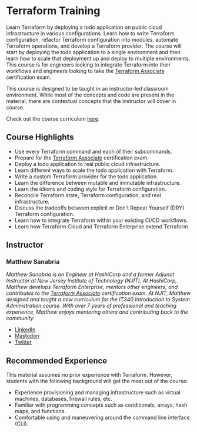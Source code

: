 # Terraform Training

Learn Terraform by deploying a todo application on public cloud infrastructure
in various configurations. Learn how to write Terraform configuration, refactor
Terraform configuration into modules, automate Terraform operations, and develop
a Terraform provider. The course will start by deploying the todo application to
a single environment and then learn how to scale that deployment up and deploy
to multiple environments. This course is for engineers looking to integrate
Terraform into their workflows and engineers looking to take the
[Terraform Associate](https://www.hashicorp.com/certification/terraform-associate)
certification exam.

This course is designed to be taught in an instructor-led classroom environment.
While most of the concepts and code are present in the material, there are
contextual concepts that the instructor will cover in course.

Check out the course curriculum [here](course).

## Course Highlights

- Use every Terraform command and each of their subcommands.
- Prepare for the
  [Terraform Associate](https://www.hashicorp.com/certification/terraform-associate)
  certification exam.
- Deploy a todo application to real public cloud infrastructure.
- Learn different ways to scale the todo application with Terraform.
- Write a custom Terraform provider for the todo application.
- Learn the difference between mutable and immutable infrastructure.
- Learn the idioms and coding style for Terraform configuration.
- Reconcile Terraform state, Terraform configuration, and real infrastructure.
- Discuss the tradeoffs between explicit or Don't Repeat Yourself (DRY) Terraform configuration.
- Learn how to integrate Terraform within your existing CI/CD workflows.
- Learn how Terraform Cloud and Terraform Enterprise extend Terraform.

## Instructor

### Matthew Sanabria

_Matthew Sanabria is an Engineer at HashiCorp and a former Adjunct Instructor at
New Jersey Institute of Technology (NJIT). At HashiCorp, Matthew develops
Terraform Enterprise, mentors other engineers, and contributes to the
[Terraform Associate](https://www.hashicorp.com/certification/terraform-associate)
certification exam. At NJIT, Matthew designed and taught a new curriculum for
the IT340 Introduction to System Administration course. With over 7 years of
professional and teaching experience, Matthew enjoys mentoring others and
contributing back to the community._

- [LinkedIn](https://www.linkedin.com/in/sudomateo/)
- [Mastodon](https://mastodon.online/@sudomateo)
- [Twitter](https://twitter.com/sudomateo)

## Recommended Experience

This material assumes no prior experience with Terraform. However, students with
the following background will get the most out of the course:

- Experience provisioning and managing infrastructure such as virtual machines,
  databases, firewall rules, etc.
- Familiar with programming concepts such as conditionals, arrays, hash maps,
  and functions.
- Comfortable using and maneuvering around the command line interface (CLI).
